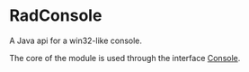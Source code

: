 RadConsole
==========

A Java api for a win32-like console.

The core of the module is used through the interface [Console](https://github.com/RadAd/RadConsole/blob/master/src/au/radsoft/console/Console.java).

